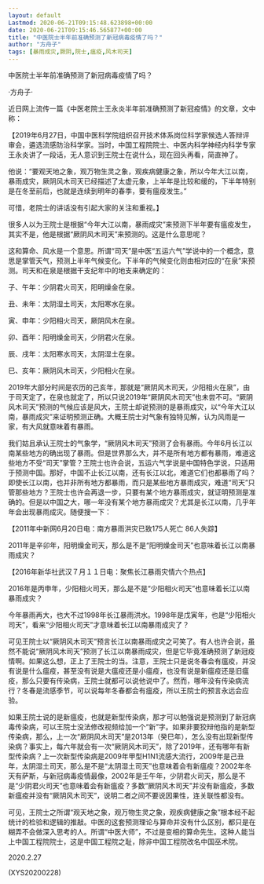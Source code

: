 ```yaml
---
layout: default
Lastmod: 2020-06-21T09:15:48.623898+00:00
date: 2020-06-21T09:15:46.565877+00:00
title: "中医院士半年前准确预测了新冠病毒疫情了吗？"
author: "方舟子"
tags: [暴雨成灾,厥阴,院士,瘟疫,风木司天]
---
```


中医院士半年前准确预测了新冠病毒疫情了吗？

·方舟子·

近日网上流传一篇《中医老院士王永炎半年前准确预测了新冠疫情》的文章，文中称：

【2019年6月27日，中国中医科学院组织召开技术体系岗位科学家候选人答辩评审会，遴选流感防治科学家。当时，中国工程院院士、中医内科学神经内科学专家王永炎讲了一段话，无人意识到王院士在说什么，现在回头再看，简直神了。

他说：“要观天地之象，观万物生灵之象，观疾病健康之象，所以今年大江以南，暴雨成灾，厥阴风木司天已经描述了太虚元象，上半年是比较和缓的，下半年特别是在冬至前后，也就是连续到明年的春季，要有瘟疫发生。”

可惜，老院士的讲话没有引起大家的关注和重视。】

很多人以为王院士是根据“今年大江以南，暴雨成灾”来预测下半年要有瘟疫发生，其实不是，他是根据“厥阴风木司天”来预测的。这是什么意思呢？

这和算命、风水是一个意思。所谓“司天”是中医“五运六气”学说中的一个概念，意思是掌管天气，预测上半年气候变化。下半年的气候变化则由相对应的“在泉”来预测。司天和在泉是根据干支纪年中的地支来确定的：

子、午年：少阴君火司天，阳明燥金在泉。

丑、未年：太阴湿土司天，太阳寒水在泉。

寅、申年：少阳相火司天，厥阴风木在泉。

卯、酉年：阳明燥金司天，少阴君火在泉。

辰、戌年：太阳寒水司天，太阴湿土在泉。

巳、亥年：厥阴风木司天，少阳相火在泉。

2019年大部分时间是农历的己亥年，那就是“厥阴风木司天，少阳相火在泉”，由于司天定了，在泉也就定了，所以只说2019年“厥阴风木司天”也未尝不可。“厥阴风木司天”预测的气候应该是风大，王院士却说预测的是暴雨成灾，以“今年大江以南，暴雨成灾”来证明预测正确。大概王院士对气象有独特见解，认为风雨是一家，有大风就意味着有暴雨。

我们姑且承认王院士的气象学，“厥阴风木司天”预测了会有暴雨。今年6月长江以南某些地方的确出现了暴雨。但是世界那么大，并不是所有地方都有暴雨，难道这些地方不受“司天”掌管？王院士也许会说，五运六气学说是中国特色学说，只适用于预测中国。那好，中国不止长江以南，还有长江以北，难道它们也都暴雨了吗？即使长江以南，也并非所有地方都暴雨，而只是某些地方暴雨成灾，难道“司天”只管那些地方？王院士也许会再退一步，只要有某个地方暴雨成灾，就证明预测是准确的。但是以中国之大，哪一年没有某个地方暴雨成灾？尤其是长江以南，几乎年年会出现暴雨成灾。随便搜一下：

【2011年中新网6月20日电：南方暴雨洪灾已致175人死亡 86人失踪】

2011年是辛卯年，阳明燥金司天，那么是不是“阳明燥金司天”也意味着长江以南暴雨成灾？

【2016年新华社武汉７月１１日电：聚焦长江暴雨灾情六个热点】

2016年是丙申年，少阳相火司天，那么是不是“少阳相火司天”也意味着长江以南暴雨成灾？

今年暴雨再大，也大不过1998年长江暴雨洪水。1998年是戊寅年，也是“少阳相火司天”，看来“少阳相火司天”才意味着长江以南暴雨成灾了？

可见王院士以“厥阴风木司天”预言长江以南暴雨成灾之可笑了。有人也许会说，虽然不能说“厥阴风木司天”预测了长江以南暴雨成灾，但是它毕竟准确预测了新冠疫情啊。如果这么想，正上了王院士的当。注意，王院士只是说冬春会有瘟疫，并没有说是什么瘟疫，甚至没有说是大瘟疫还是小瘟疫，也没有说是新瘟疫还是旧瘟疫，那么只要有传染病，王院士就都可以说他说中了。然而，哪年没有传染病流行？冬春是流感季节，可以说每年冬春都会有瘟疫，所以王院士的预言永远会应验。

如果王院士说的是新瘟疫，也就是新型传染病，那才可以勉强说是预测到了新冠病毒传染病，可以王院士没法修改视频给加一个“新”字。如果非要狡辩他指的是新型传染病，那么，上一次“厥阴风木司天”是2013年（癸巳年），怎么没有出现新型传染病？事实上，每六年就会有一次“厥阴风木司天”，除了2019年，还有哪年有新型传染病？上一次新型传染病是2009年甲型H1N1流感大流行，2009年是己丑年，太阴湿土司天，那么是不是“太阴湿土司天”也意味着会有新瘟疫？2002年冬天有萨斯，与新冠病毒疫情最像，2002年是壬午年，少阴君火司天，那么是不是“少阴君火司天”也意味着会有新瘟疫？多数“厥阴风木司天”并没有新瘟疫，多数新瘟疫并没有“厥阴风木司天”，说明二者之间不要说因果性，连关联性都没有。

可见，王院士之所谓“观天地之象，观万物生灵之象，观疾病健康之象”根本经不起统计的检验和逻辑的推敲。中医的这套预测理论与算命并没有什么区别，都只是在糊弄不会做深入思考的人。所谓“中医大师”，不过是变相的算命先生。这种人能当上中国工程院院士，这是中国工程院之耻，除非中国工程院改名中国巫术院。

2020.2.27

(XYS20200228)

